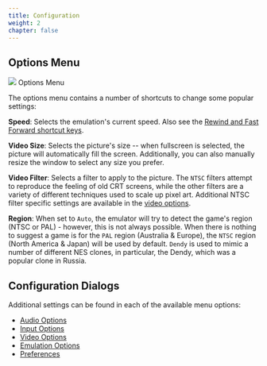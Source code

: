 ```yaml
---
title: Configuration
weight: 2
chapter: false
---
```


## Options Menu ##

<div class="imgBox right"><div>
	<img src="/images/OptionsMenu.png" />
	<span>Options Menu</span>
</div></div>

The options menu contains a number of shortcuts to change some popular settings:

**Speed**: Selects the emulation's current speed.  Also see the [Rewind and Fast Forward shortcut keys](/configuration/preferences.html#shortcut-keys).

**Video Size**: Selects the picture's size -- when fullscreen is selected, the picture will automatically fill the screen. Additionally, you can also manually resize the window to select any size you prefer.

**Video Filter**: Selects a filter to apply to the picture. The `NTSC` filters attempt to reproduce the feeling of old CRT screens, while the other filters are a variety of different techniques used to scale up pixel art. Additional NTSC filter specific settings are available in the [video options](/configuration/video.html#picture).

**Region**: When set to `Auto`, the emulator will try to detect the game's region (NTSC or PAL) - however, this is not always possible.  When there is nothing to suggest a game is for the `PAL` region (Australia & Europe), the `NTSC` region (North America & Japan) will be used by default. `Dendy` is used to mimic a number of different NES clones, in particular, the Dendy, which was a popular clone in Russia.

## Configuration Dialogs ##

Additional settings can be found in each of the available menu options:

* [Audio Options](/configuration/audio.html)
* [Input Options](/configuration/input.html)
* [Video Options](/configuration/video.html)
* [Emulation Options](/configuration/emulation.html)
* [Preferences](/configuration/preferences.html)